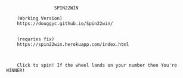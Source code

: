 

                      SPIN22WIN
        
        (Working Version)
        https://douggyc.github.io/Spin22win/


        (requries fix)
        https://spin22win.herokuapp.com/index.html



        Click to spin! If the wheel lands on your number then You're WINNER!
